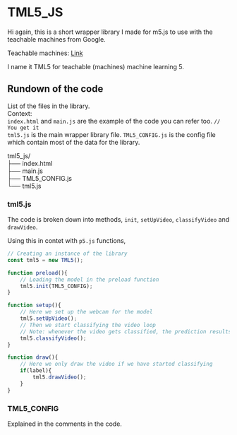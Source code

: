 # TML5_JS  

Hi again, this is a short wrapper library I made for m5.js to use with the teachable machines from Google.  

Teachable machines: [Link]('https://teachablemachine.withgoogle.com/')

I name it TML5 for teachable (machines) machine learning 5.  

## Rundown of the code

List of the files in the library.  
Context:  
`index.html` and `main.js` are the example of the code you can refer too. `// You get it`  
`tml5.js` is the main wrapper library file.
`TML5_CONFIG.js` is the config file which contain most of the data for the library.

tml5_js/  
├── index.html  
├── main.js  
├── TML5_CONFIG.js  
└── tml5.js  

### tml5.js
The code is broken down into methods, `init`, `setUpVideo`, `classifyVideo` and `drawVideo`.

Using this in contet with `p5.js` functions,
```javascript
// Creating an instance of the library
const tml5 = new TML5();

function preload(){
    // Loading the model in the preload function
    tml5.init(TML5_CONFIG);
}

function setup(){
    // Here we set up the webcam for the model
    tml5.setUpVideo();
    // Then we start classifying the video loop
    // Note: whenever the video gets classified, the prediction results is sotred in the global var, label
    tml5.classifyVideo();
}

function draw(){
    // Here we only draw the video if we have started classifying
    if(label){
        tml5.drawVideo();
    }
}
```

### TML5_CONFIG

Explained in the comments in the code.
